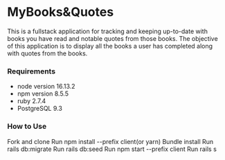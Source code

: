 # MyBooks&Quotes
This is a fullstack application for tracking and keeping up-to-date with books you have read and notable quotes from those books. The objective of this application is to display all the books a user has completed along with quotes from the books.


### Requirements
* node version 16.13.2
* npm version 8.5.5
* ruby 2.7.4
* PostgreSQL 9.3

### How to Use
Fork and clone
Run npm install --prefix client(or yarn)
Bundle install
Run rails db:migrate
Run rails db:seed
Run npm start --prefix client
Run rails s